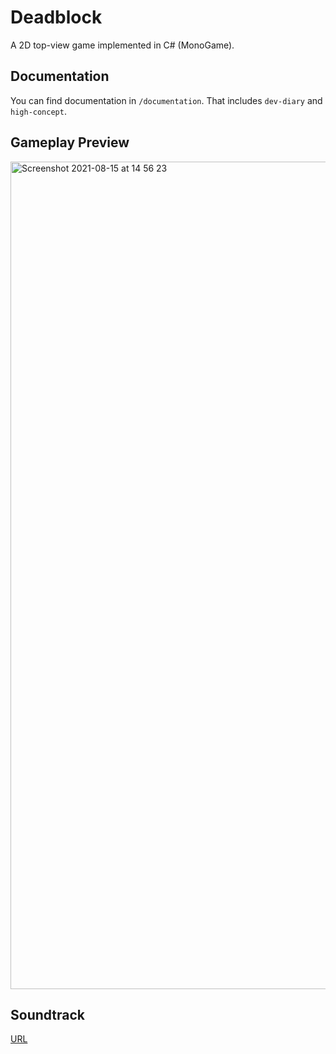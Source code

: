 # Deadblock
A 2D top-view game implemented in C# (MonoGame).

## Documentation
You can find documentation in `/documentation`. That includes `dev-diary` and `high-concept`.

## Gameplay Preview

<img width="1324" alt="Screenshot 2021-08-15 at 14 56 23" src="https://user-images.githubusercontent.com/40524044/129479437-a6879613-b82f-43fa-86f7-183adb0372c3.png">

## Soundtrack
[URL](https://soundcloud.com/oles-odynets/deadblock-soundtrack)
